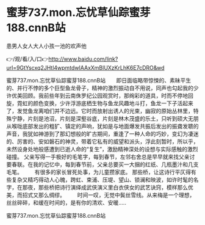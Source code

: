 # 蜜芽737.mon.忘忧草仙踪蜜芽188.cnnB站
患男人女人大人小孩一池的欢声他

👉/观/看/入/口👉http://www.baidu.com/link?url=9GtYscxq2JHtl4wpmtdwIAAxXmBlUXzKrLhK6E7cDRO&wd

蜜芽737.mon.忘忧草仙踪蜜芽188.cnnB站　　即日面临略带惊悚的、素昧平生的、并行不悖的多个巨型鱼龙骨子，精神的激烈振动自不用说，同声也勾起我的少许优美回顾。我前些年到云南侏罗纪公园观赏时，那绚彩的道具，时而不停地回旋，霓虹的颜色变换，少许浮游底栖生物与鱼龙风趣地斗打，鱼龙一下子活起来了，发觉鱼龙离咱们并不边远。它时而放射出诱人的光束，幽寂的原始丛林里，特殊宁静，片刻是池沼，片刻是深壑谷底，片刻是林木茂盛的乐土，只听到硕大无朋从喉咙底部发出的粗犷、镇定的声响，犹如是与地面爆发共振后发出的振聋发聩的声音，我犹如神游到了那幻想般的旷古期间，重逢了一种人命的巧妙，变幻为凄迷的、厉害的、安如磐石的神灵，带着它私有的威望和派头，浮此刻暂时，所以乎，未然设身处地般感遭到已逝人命的“复生”，激励精神深处的设想与实际感触的激烈碰撞。
父亲写得一手极好的毛笔字，每到春节，左邻右舍总是早早就来找父亲讨要春联。在我的记忆中，每到春节前，父亲总要买一大捆的红纸、几瓶墨汁和几支毛笔。
　　有很多的家长冒死处事，为儿童攒家底。
那些桥，让这诗行平仄得有些复杂又精巧得动人心魄，跨虹、束浦、压堤、望山、锁澜和映波，如许时髦的名字，在那夜，那些桥把诗行演绎成武侠演义里白衣侠女的武艺诀窍，模样那么优美，而招式又那么绸缪。
　　时间一叹，无觉中鬓丝雪线。从来梅是一个理想，丝丝碎碎，和缓在时间的，是有你的清欢、安暖.....

蜜芽737.mon.忘忧草仙踪蜜芽188.cnnB站
